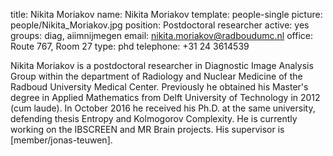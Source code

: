 title: Nikita Moriakov
name: Nikita Moriakov
template: people-single
picture: people/Nikita_Moriakov.jpg
position: Postdoctoral researcher
active: yes
groups: diag, aiimnijmegen
email: nikita.moriakov@radboudumc.nl
office: Route 767, Room 27
type: phd
telephone: +31 24 3614539

Nikita Moriakov is a postdoctoral researcher in Diagnostic Image Analysis Group within the department of Radiology and Nuclear Medicine of the Radboud University Medical Center. Previously he obtained his Master's degree in Applied Mathematics from Delft University of Technology in 2012 (cum laude). In October 2016 he received his Ph.D. at the same university, defending thesis Entropy and Kolmogorov Complexity. He is currently working on the IBSCREEN and MR Brain projects.
His supervisor is [member/jonas-teuwen].
